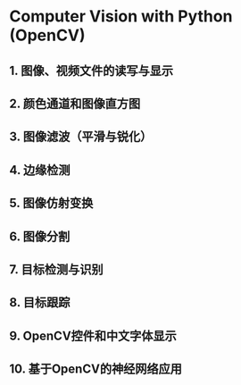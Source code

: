 # Computer Vision with Python (OpenCV)
## 1. 图像、视频文件的读写与显示
## 2. 颜色通道和图像直方图
## 3. 图像滤波（平滑与锐化）
## 4. 边缘检测
## 5. 图像仿射变换
## 6. 图像分割
## 7. 目标检测与识别
## 8. 目标跟踪
## 9. OpenCV控件和中文字体显示
## 10. 基于OpenCV的神经网络应用
